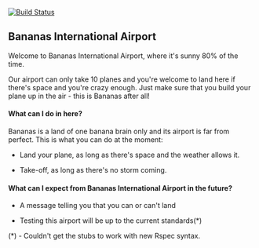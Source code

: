 [![Build Status](https://travis-ci.org/anitacanita/airport_challenge.svg)](https://travis-ci.org/anitacanita/airport_challenge)

## Bananas International Airport

Welcome to Bananas International Airport, where it's sunny 80% of the time.

Our airport can only take 10 planes and you're welcome to land here if there's space and you're crazy enough. Just make sure that you build your plane up in the air - this is Bananas after all!

#### What can I do in here?

Bananas is a land of one banana brain only and its airport is far from perfect. This is what you can do at the moment:

* Land your plane, as long as there's space and the weather allows it.

* Take-off, as long as there's no storm coming.

#### What can I expect from Bananas International Airport in the future?

* A message telling you that you can or can't land

* Testing this airport will be up to the current standards(*)



(*) - Couldn't get the stubs to work with new Rspec syntax. 
